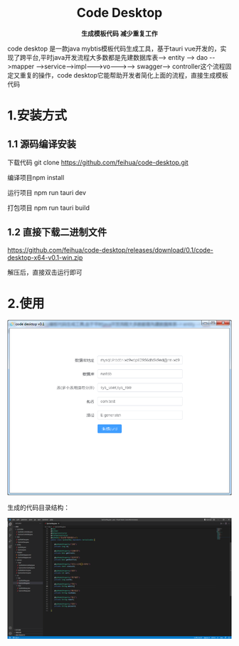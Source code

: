 <div align="center">
  <br>
  <h1>Code Desktop</h1>
  <strong>生成模板代码 减少重复工作</strong>
</div>



code desktop 是一款java mybtis模板代码生成工具，基于tauri vue开发的，实现了跨平台,平时java开发流程大多数都是先建数据库表--> entity --> dao -->mapper -->service-->impl--->vo--->-->
swagger-->
controller这个流程固定又重复的操作，code desktop它能帮助开发者简化上面的流程，直接生成模板代码



# 1.安装方式

## 1.1 源码编译安装

下载代码 git clone https://github.com/feihua/code-desktop.git

编译项目npm install

运行项目 npm run tauri dev

打包项目 npm run tauri build

## 1.2 直接下载二进制文件

https://github.com/feihua/code-desktop/releases/download/0.1/code-desktop-x64-v0.1-win.zip

解压后，直接双击运行即可

# 2.使用

![image-20230206100404460](images/image-20230206100404460.png)

生成的代码目录结构：

![image-20230206104516851](images/image-20230206104516851.png)
